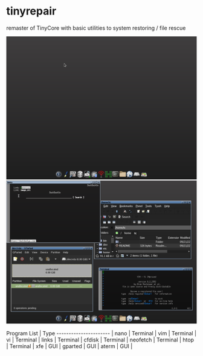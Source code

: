 # tinyrepair
remaster of TinyCore with basic utilities to system restoring / file rescue

![s1](/1.png)
![s2](/2.png)

Program List           | Type
---------------------- |
 nano           | Terminal |
 vim           | Terminal |
 vi           | Terminal |
 links           | Terminal |
 cfdisk           | Terminal |
 neofetch | Terminal |
 htop | Terminal |
 xfe           | GUI |
 gparted           | GUI |
  aterm           | GUI |
